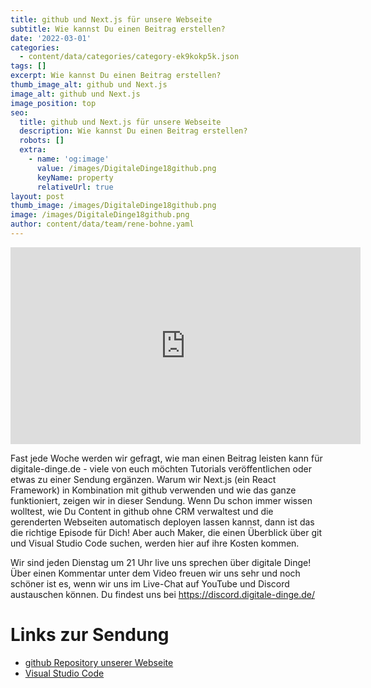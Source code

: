 ```yaml
---
title: github und Next.js für unsere Webseite
subtitle: Wie kannst Du einen Beitrag erstellen?
date: '2022-03-01'
categories:
  - content/data/categories/category-ek9kokp5k.json
tags: []
excerpt: Wie kannst Du einen Beitrag erstellen?
thumb_image_alt: github und Next.js
image_alt: github und Next.js
image_position: top
seo:
  title: github und Next.js für unsere Webseite
  description: Wie kannst Du einen Beitrag erstellen?
  robots: []
  extra:
    - name: 'og:image'
      value: /images/DigitaleDinge18github.png
      keyName: property
      relativeUrl: true
layout: post
thumb_image: /images/DigitaleDinge18github.png
image: /images/DigitaleDinge18github.png
author: content/data/team/rene-bohne.yaml
---
```

<iframe width="560" height="315"
src="https://www.youtube.com/embed/acm76Q-lPtk?modestbranding=1"
frameborder="0" allow="accelerometer; autoplay; encrypted-media;
gyroscope; picture-in-picture" allowfullscreen>\\\</iframe>

Fast jede Woche werden wir gefragt, wie man einen Beitrag leisten kann für digitale-dinge.de - viele von euch möchten Tutorials veröffentlichen oder etwas zu einer Sendung ergänzen. Warum wir Next.js (ein React Framework) in Kombination mit github verwenden und wie das ganze funktioniert, zeigen wir in dieser Sendung. Wenn Du schon immer wissen wolltest, wie Du Content in github ohne CRM verwaltest und die gerenderten Webseiten automatisch deployen lassen kannst, dann ist das die richtige Episode für Dich! Aber auch Maker, die einen Überblick über git und Visual Studio Code suchen, werden hier auf ihre Kosten kommen.

Wir sind jeden Dienstag um 21 Uhr live uns sprechen über digitale Dinge! Über einen Kommentar unter dem Video freuen wir uns sehr und noch schöner ist es, wenn wir uns im Live-Chat auf YouTube und Discord austauschen können. Du findest uns bei https://discord.digitale-dinge.de/

# Links zur Sendung

* [github Repository unserer Webseite](https://github.com/renebohne/digitale-dinge/)
* [Visual Studio Code](https://code.visualstudio.com/)
